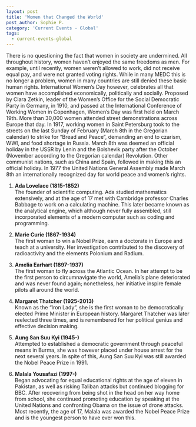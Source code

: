 ```yaml
---
layout: post
title: 'Women that Changed the World'
post_author: Sophie P.
category: 'Current Events - Global'
tags:
  - current-events-global
---
```


There is no questioning the fact that women in society are undermined. All throughout history, women haven’t enjoyed the same freedoms as men. For example, until recently, women weren’t allowed to work, did not receive equal pay, and were not granted voting rights. While in many MEDC this is no longer a problem, women in many countries are still denied these basic human rights. International Women’s Day however, celebrates all that women have accomplished economically, politically and socially. Proposed by Clara Zetkin, leader of the Women’s Office for the Social Democratic Party in Germany, in 1910, and passed at the International Conference of Working Women in Copenhagen, Women’s Day was first held on March 19th. More than 30,000 women attended street demonstrations across Europe that day. In 1917, working women in Saint Petersburg took to the streets on the last Sunday of February (March 8th in the Gregorian calendar) to strike for “Bread and Peace”, demanding an end to czarism, WWI, and food shortage in Russia. March 8th was deemed an official holiday in the USSR by Lenin and the Bolshevik party after the October (November according to the Gregorian calendar) Revolution. Other communist nations, such as China and Spain, followed in making this an official holiday. In 1977 the United Nations General Assembly made March 8th an internationally recognized day for world peace and women’s rights.

1. **Ada Lovelace (1815-1852)**  
The founder of scientific computing. Ada studied mathematics extensively, and at the age of 17 met with Cambridge professor Charles Babbage to work on a calculating machine. This later became known as the analytical engine, which although never fully assembled, still incorporated elements of a modern computer such as coding and programming.

2. **Marie Curie (1867-1934)**  
The first woman to win a Nobel Prize, earn a doctorate in Europe and teach at a university. Her investigation contributed to the discovery of radioactivity and the elements Polonium and Radium.

3. **Amelia Earhart (1897-1937)**  
The first woman to fly across the Atlantic Ocean. In her attempt to be the first person to circumnavigate the world, Amelia’s plane deteriorated and was never found again; nonetheless, her initiative inspire female pilots all around the world.

4. **Margaret Thatcher (1925-2013)**  
Known as the “Iron Lady”, she is the first woman to be democratically elected Prime Minister in European history. Margaret Thatcher was later reelected three times, and is remembered for her political genius and effective decision making.

5. **Aung San Suu Kyi (1945-)**  
Attempted to established a democratic government through peaceful means in Burma, she was however placed under house arrest for the next several years. In spite of this, Aung San Suu Kyi was still awarded the Nobel Peace Prize in 1991.

6. **Malala Yousafazi (1997-)**  
Began advocating for equal educational rights at the age of eleven in Pakistan, as well as risking Taliban attacks but continued blogging for BBC. After recovering from being shot in the head on her way home from school, she continued promoting education by speaking at the United Nations and confronting Obama on the issue of drone attacks. Most recently, the age of 17, Malala was awarded the Nobel Peace Prize and is the youngest person to have ever won this.
